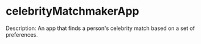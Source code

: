 celebrityMatchmakerApp
===================

Description: An app that finds a person's celebrity match based on a set of preferences. 
